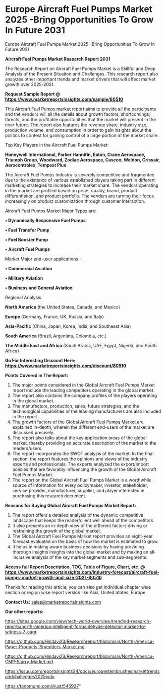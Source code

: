 # Europe Aircraft Fuel Pumps Market 2025 -Bring Opportunities To Grow In Future 2031
Europe Aircraft Fuel Pumps Market 2025 -Bring Opportunities To Grow In Future 2031

<strong>Aircraft Fuel Pumps Market Research Report 2031</strong>

The Research Report on Aircraft Fuel Pumps Market is a Skillful and Deep Analysis of the Present Situation and Challenges. This research report also analyzes other important trends and market drivers that will affect market growth over 2025-2031.

<strong>Request Sample Report @ <a href=https://www.marketreportsinsights.com/sample/80510>https://www.marketreportsinsights.com/sample/80510</a></strong>

This Aircraft Fuel Pumps market report aims to provide all the participants and the vendors will all the details about growth factors, shortcomings, threats, and the profitable opportunities that the market will present in the near future. The report also features the revenue share, industry size, production volume, and consumption in order to gain insights about the politics to contest for gaining control of a large portion of the market share.

Top Key Players in the Aircraft Fuel Pumps Market:

<strong>Honeywell International, Parker Hannifin, Eaton, Crane Aerospace, Triumph Group, Woodward, Zodiac Aerospace, Cascon, Weldon, Crissair, Aerocontrolex, Tempest Plus</strong>

The Aircraft Fuel Pumps Industry is severely competitive and fragmented due to the existence of various established players taking part in different marketing strategies to increase their market share. The vendors operating in the market are profiled based on price, quality, brand, product differentiation, and product portfolio. The vendors are turning their focus increasingly on product customization through customer interaction.

Aircraft Fuel Pumps Market Major Types are:

<strong>• Dynamically Responsive Fuel Pumps

• Fuel Transfer Pump

• Fuel Booster Pump

• Aircraft Fuel Pumps</strong>

Market Major end-user applications :

<strong>• Commercial Aviation

• Military Aviation

• Business and General Aviation</strong>

Regional Analysis

</u><strong><b>North America</b></strong> (the United States, Canada, and Mexico)

<strong><b>Europe </b></strong>(Germany, France, UK, Russia, and Italy)

<strong><b>Asia-Pacific</b></strong> (China, Japan, Korea, India, and Southeast Asia)

<strong><b>South America</b></strong> (Brazil, Argentina, Colombia, etc.)

<strong><b>The Middle East and Africa</b></strong> (Saudi Arabia, UAE, Egypt, Nigeria, and South Africa)

<strong>Go For Interesting Discount Here: <a href=https://www.marketreportsinsights.com/discount/80510>https://www.marketreportsinsights.com/discount/80510</a></strong>

<strong>Points Covered in The Report:</strong>
<ol>
  <li>The major points considered in the Global Aircraft Fuel Pumps Market report include the leading competitors operating in the global market.</li>
  <li>The report also contains the company profiles of the players operating in the global market.</li>
  <li>The manufacture, production, sales, future strategies, and the technological capabilities of the leading manufacturers are also included in the report.</li>
  <li>The growth factors of the Global Aircraft Fuel Pumps Market are explained in-depth, wherein the different end-users of the market are discussed precisely.</li>
  <li>The report also talks about the key application areas of the global market, thereby providing an accurate description of the market to the readers/users.</li>
  <li>The report incorporates the SWOT analysis of the market. In the final section, the report features the opinions and views of the industry experts and professionals. The experts analyzed the export/import policies that are favorably influencing the growth of the Global Aircraft Fuel Pumps Market.</li>
  <li>The report on the Global Aircraft Fuel Pumps Market is a worthwhile source of information for every policymaker, investor, stakeholder, service provider, manufacturer, supplier, and player interested in purchasing this research document.</li>
</ol>
<strong>Reasons for Buying Global Aircraft Fuel Pumps Market Report:</strong>

<ol>
  <li>The report offers a detailed analysis of the dynamic competitive landscape that keeps the reader/client well ahead of the competitors.</li>
  <li>It also presents an in-depth view of the different factors driving or restraining the growth of the global market.</li>
  <li>The Global Aircraft Fuel Pumps Market report provides an eight-year forecast evaluated on the basis of how the market is estimated to grow.</li>
  <li>It helps in making aware business decisions by having providing thorough insights insights into the global market and by making an all-inclusive analysis of the key market segments and sub-segments.</li>
</ol>
<strong>Access full Report Description, TOC, Table of Figure, Chart, etc. @ <a href=https://www.marketreportsinsights.com/industry-forecast/aircraft-fuel-pumps-market-growth-and-size-2021-80510>https://www.marketreportsinsights.com/industry-forecast/aircraft-fuel-pumps-market-growth-and-size-2021-80510</a></strong>


Thanks for reading this article; you can also get individual chapter wise section or region wise report version like Asia, United States, Europe.

<strong>Contact Us:</strong>
sales@marketreportsinsights.com

<strong>Our other reports:</strong>

<a href=https://sites.google.com/view/tech-world-overview/trendind-research-reports/north-america-intelligent-formaldehyde-detector-market-to-witness-7-cagr>https://sites.google.com/view/tech-world-overview/trendind-research-reports/north-america-intelligent-formaldehyde-detector-market-to-witness-7-cagr</a>

<a href=https://github.com/Hindavi23/Researchreport/blob/main/North-America-Paper-Products-Shredders-Market.md>https://github.com/Hindavi23/Researchreport/blob/main/North-America-Paper-Products-Shredders-Market.md</a>

<a href=https://github.com/Hindavi23/Researchreport/blob/main/North-America-CMP-Slurry-Market.md>https://github.com/Hindavi23/Researchreport/blob/main/North-America-CMP-Slurry-Market.md</a>

<a href=https://issuu.com/reportsinsights24/docs/europestembrushesmarkettrendsandchallenges2025indu>https://issuu.com/reportsinsights24/docs/europestembrushesmarkettrendsandchallenges2025indu</a>

<a href=https://tanomuno.com/illust/545927>https://tanomuno.com/illust/545927</a>"
